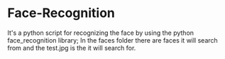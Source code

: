 # Face-Recognition
It's a python script for recognizing the face by using the python face_recognition library; In the faces folder there are faces it will search from and the test.jpg is the it will search for.
